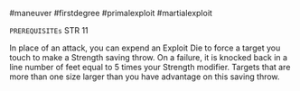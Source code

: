#maneuver #firstdegree #primalexploit #martialexploit 

`PREREQUISITEs`
STR 11

In place of an attack, you can expend an Exploit Die to force a target you touch to make a Strength saving throw. On a failure, it is knocked back in a line number of feet equal to 5 times your Strength modifier. Targets that are more than one size larger than you have advantage on this saving throw.